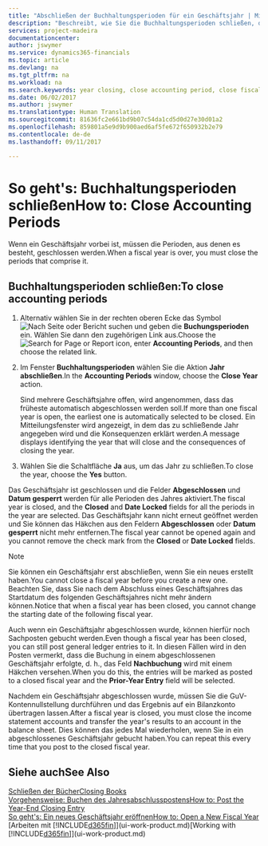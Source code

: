 ```yaml
---
title: "Abschließen der Buchhaltungsperioden für ein Geschäftsjahr | Microsoft Docs"
description: "Beschreibt, wie Sie die Buchhaltungsperioden schließen, die das Geschäftsjahr ausmachen."
services: project-madeira
documentationcenter: 
author: jswymer
ms.service: dynamics365-financials
ms.topic: article
ms.devlang: na
ms.tgt_pltfrm: na
ms.workload: na
ms.search.keywords: year closing, close accounting period, close fiscal year, bank account detailed trial balance
ms.date: 06/02/2017
ms.author: jswymer
ms.translationtype: Human Translation
ms.sourcegitcommit: 81636fc2e661bd9b07c54da1cd5d0d27e30d01a2
ms.openlocfilehash: 859801a5e9d9b900aed6af5fe672f650932b2e79
ms.contentlocale: de-de
ms.lasthandoff: 09/11/2017

---
```

# <a name="how-to-close-accounting-periods"></a><span data-ttu-id="ca0cb-103">So geht's: Buchhaltungsperioden schließen</span><span class="sxs-lookup"><span data-stu-id="ca0cb-103">How to: Close Accounting Periods</span></span>
<span data-ttu-id="ca0cb-104">Wenn ein Geschäftsjahr vorbei ist, müssen die Perioden, aus denen es besteht, geschlossen werden.</span><span class="sxs-lookup"><span data-stu-id="ca0cb-104">When a fiscal year is over, you must close the periods that comprise it.</span></span>

## <a name="to-close-accounting-periods"></a><span data-ttu-id="ca0cb-105">Buchhaltungsperioden schließen:</span><span class="sxs-lookup"><span data-stu-id="ca0cb-105">To close accounting periods</span></span>
1. <span data-ttu-id="ca0cb-106">Alternativ wählen Sie in der rechten oberen Ecke das Symbol ![Nach Seite oder Bericht suchen](media/ui-search/search_small.png "Nach Seite oder Bericht suchen") und geben die **Buchungsperioden** ein. Wählen Sie dann den zugehörigen Link aus.</span><span class="sxs-lookup"><span data-stu-id="ca0cb-106">Choose the ![Search for Page or Report](media/ui-search/search_small.png "Search for Page or Report icon") icon, enter **Accounting Periods**, and then choose the related link.</span></span>
2. <span data-ttu-id="ca0cb-107">Im Fenster **Buchhaltungsperioden** wählen Sie die Aktion **Jahr abschließen**.</span><span class="sxs-lookup"><span data-stu-id="ca0cb-107">In the **Accounting Periods** window, choose the **Close Year** action.</span></span>

    <span data-ttu-id="ca0cb-108">Sind mehrere Geschäftsjahre offen, wird angenommen, dass das früheste automatisch abgeschlossen werden soll.</span><span class="sxs-lookup"><span data-stu-id="ca0cb-108">If more than one fiscal year is open, the earliest one is automatically selected to be closed.</span></span> <span data-ttu-id="ca0cb-109">Ein Mitteilungsfenster wird angezeigt, in dem das zu schließende Jahr angegeben wird und die Konsequenzen erklärt werden.</span><span class="sxs-lookup"><span data-stu-id="ca0cb-109">A message displays identifying the year that will close and the consequences of closing the year.</span></span>
3. <span data-ttu-id="ca0cb-110">Wählen Sie die Schaltfläche **Ja** aus, um das Jahr zu schließen.</span><span class="sxs-lookup"><span data-stu-id="ca0cb-110">To close the year, choose the **Yes** button.</span></span>

<span data-ttu-id="ca0cb-111">Das Geschäftsjahr ist geschlossen und die Felder **Abgeschlossen** und **Datum gesperrt** werden für alle Perioden des Jahres aktiviert.</span><span class="sxs-lookup"><span data-stu-id="ca0cb-111">The fiscal year is closed, and the **Closed** and **Date Locked** fields for all the periods in the year are selected.</span></span> <span data-ttu-id="ca0cb-112">Das Geschäftsjahr kann nicht erneut geöffnet werden und Sie können das Häkchen aus den Feldern **Abgeschlossen** oder **Datum gesperrt** nicht mehr entfernen.</span><span class="sxs-lookup"><span data-stu-id="ca0cb-112">The fiscal year cannot be opened again and you cannot remove the check mark from the **Closed** or **Date Locked** fields.</span></span>

> [!NOTE]  
>   <span data-ttu-id="ca0cb-113">Sie können ein Geschäftsjahr erst abschließen, wenn Sie ein neues erstellt haben.</span><span class="sxs-lookup"><span data-stu-id="ca0cb-113">You cannot close a fiscal year before you create a new one.</span></span> <span data-ttu-id="ca0cb-114">Beachten Sie, dass Sie nach dem Abschluss eines Geschäftsjahres das Startdatum des folgenden Geschäftsjahres nicht mehr ändern können.</span><span class="sxs-lookup"><span data-stu-id="ca0cb-114">Notice that when a fiscal year has been closed, you cannot change the starting date of the following fiscal year.</span></span>

<span data-ttu-id="ca0cb-115">Auch wenn ein Geschäftsjahr abgeschlossen wurde, können hierfür noch Sachposten gebucht werden.</span><span class="sxs-lookup"><span data-stu-id="ca0cb-115">Even though a fiscal year has been closed, you can still post general ledger entries to it.</span></span> <span data-ttu-id="ca0cb-116">In diesen Fällen wird in den Posten vermerkt, dass die Buchung in einem abgeschlossenen Geschäftsjahr erfolgte, d. h., das Feld **Nachbuchung** wird mit einem Häkchen versehen.</span><span class="sxs-lookup"><span data-stu-id="ca0cb-116">When you do this, the entries will be marked as posted to a closed fiscal year and the **Prior-Year Entry** field will be selected.</span></span>

<span data-ttu-id="ca0cb-117">Nachdem ein Geschäftsjahr abgeschlossen wurde, müssen Sie die GuV-Kontennullstellung durchführen und das Ergebnis auf ein Bilanzkonto übertragen lassen.</span><span class="sxs-lookup"><span data-stu-id="ca0cb-117">After a fiscal year is closed, you must close the income statement accounts and transfer the year's results to an account in the balance sheet.</span></span> <span data-ttu-id="ca0cb-118">Dies können das jedes Mal wiederholen, wenn Sie in ein abgeschlossenes Geschäftsjahr gebucht haben.</span><span class="sxs-lookup"><span data-stu-id="ca0cb-118">You can repeat this every time that you post to the closed fiscal year.</span></span>

## <a name="see-also"></a><span data-ttu-id="ca0cb-119">Siehe auch</span><span class="sxs-lookup"><span data-stu-id="ca0cb-119">See Also</span></span>
[<span data-ttu-id="ca0cb-120">Schließen der Bücher</span><span class="sxs-lookup"><span data-stu-id="ca0cb-120">Closing Books</span></span>](year-close-books.md)  
[<span data-ttu-id="ca0cb-121">Vorgehensweise: Buchen des Jahresabschlusspostens</span><span class="sxs-lookup"><span data-stu-id="ca0cb-121">How to: Post the Year-End Closing Entry</span></span>](year-how-post-year-end-close-entry.md)  
[<span data-ttu-id="ca0cb-122">So geht's: Ein neues Geschäftsjahr eröffnen</span><span class="sxs-lookup"><span data-stu-id="ca0cb-122">How to: Open a New Fiscal Year</span></span>](finance-how-open-new-fiscal-year.md)  
<span data-ttu-id="ca0cb-123">[Arbeiten mit [!INCLUDE[d365fin](includes/d365fin_md.md)]](ui-work-product.md)</span><span class="sxs-lookup"><span data-stu-id="ca0cb-123">[Working with [!INCLUDE[d365fin](includes/d365fin_md.md)]](ui-work-product.md)</span></span>

